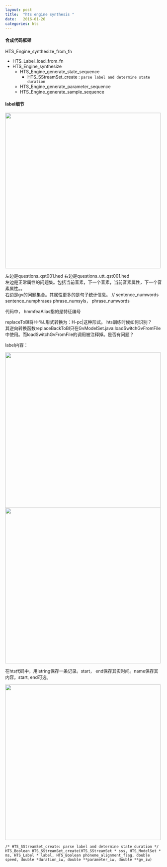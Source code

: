 ```yaml
---
layout: post
title:  "hts engine synthesis "
date:   2016-01-26
categories: hts
---
```



#### 合成代码框架
HTS\_Engine\_synthesize\_from\_fn      

* HTS\_Label\_load\_from\_fn
* HTS\_Engine\_synthesize
	* HTS\_Engine\_generate\_state\_sequence
		* HTS_SStreamSet\_create : `parse label and determine state duration`
	* HTS\_Engine\_generate\_parameter\_sequence
	* HTS\_Engine\_generate\_sample\_sequence


#### label细节
<img src="http://vsooda.github.io/assets/hts_train/question.png" width="500">

左边是questions\_qst001.hed 右边是questions\_utt\_qst001.hed  
左边是正常属性的问题集。包括当前音素，下一个音素，当前音素属性，下一个音素属性。。  
右边是gv的问题集合。其属性更多的是句子统计信息。 // sentence\_numwords  sentence\_numphrases  phrase\_numsyls，  phrase\_numwords

代码中， hmmfeaAlias指的是特征编号

replaceToBI将H-%L形式转换为：H-pc|这种形式。 hts训练时候如何识别？  
其逆向转换函数replaceBackToBI只在GvModelSet.java:loadSwitchGvFromFile中使用。而loadSwitchGvFromFile的调用被注释掉。是否有问题？

label内容： 
 
<img src="http://vsooda.github.io/assets/hts_train/label_format.png" width="500">

<img src="http://vsooda.github.io/assets/hts_train/label_string.png" width="500">

在hts代码中，用lstring保存一条记录。start， end保存其实时间。name保存其内容。start, end可选。

<img src="http://vsooda.github.io/assets/hts_train/label_parse.png" width="500">

<!--{% highlight c++ linenos %}-->

```
/* HTS_SStreamSet_create: parse label and determine state duration */
HTS_Boolean HTS_SStreamSet_create(HTS_SStreamSet * sss, HTS_ModelSet * ms, HTS_Label * label, HTS_Boolean phoneme_alignment_flag, double speed, double *duration_iw, double **parameter_iw, double **gv_iw)
```

<!--{% endhighlight %}-->

